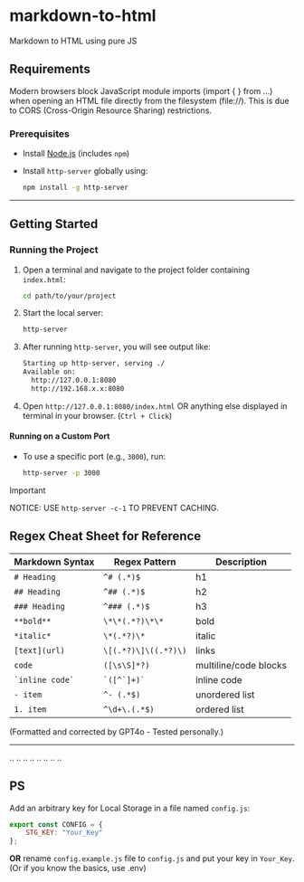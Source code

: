 # markdown-to-html
Markdown to HTML using pure JS


## Requirements
Modern browsers block JavaScript module imports (import { } from ...) when opening an HTML file directly from the filesystem (file://). This is due to CORS (Cross-Origin Resource Sharing) restrictions.

### Prerequisites


* Install [Node.js](https://nodejs.org/) (includes `npm`)

* Install `http-server` globally using:

  ```bash
  npm install -g http-server
  ```
- - -

## Getting Started

### Running the Project

1. Open a terminal and navigate to the project folder containing `index.html`:

   ```bash
   cd path/to/your/project
   ```

2. Start the local server:

   ```bash
   http-server
   ```

3. After running `http-server`, you will see output like:

   ```bash
   Starting up http-server, serving ./
   Available on:
     http://127.0.0.1:8080
     http://192.168.x.x:8080
   ```

4. Open `http://127.0.0.1:8080/index.html` OR anything else displayed in terminal in your browser. (`Ctrl + Click`)

#### Running on a Custom Port

- To use a specific port (e.g., `3000`), run:

    ```bash 
    http-server -p 3000
    ```

> [!IMPORTANT] 
> NOTICE: USE `http-server -c-1` TO PREVENT CACHING. 

## Regex Cheat Sheet for Reference 
| Markdown Syntax           | Regex Pattern                           | Description                               |
|---------------------------|-----------------------------------------|-------------------------------------------|
| `# Heading`               | `^# (.*)$`                              | h1                         |
| `## Heading`              | `^## (.*)$`                             | h2                         |
| `### Heading`             | `^### (.*)$`                            | h3                         |
| `**bold**`                | `\*\*(.*?)\*\*`                         | bold                         |
| `*italic*`                | `\*(.*?)\*`                             | italic                       |
| `[text](url)`             | `\[(.*?)\]\((.*?)\)`                    | links                            |
| ```code```                | ```([\s\S]*?)```                 | multiline/code blocks            |
| `` `inline code` ``       | `` `([^`]+)` ``                         | inline code                      |
| `- item`                  | `^- (.*$)`                              | unordered list              |
| `1. item`                 | `^\d+\.(.*$)`                           | ordered list                |

(Formatted and corrected by GPT4o - Tested personally.)

--- 
..
..
..
..
..
..
..
..
## PS 

Add an arbitrary key for Local Storage in a file named `config.js`: 
```js 
export const CONFIG = {
    STG_KEY: "Your_Key"
};

```
**OR** rename `config.example.js` file to `config.js` and put your key in `Your_Key`. 
(Or if you know the basics, use .env)